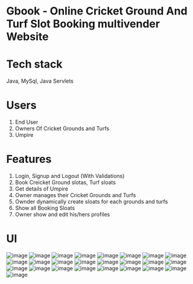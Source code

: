 # Gbook - Online Cricket Ground And Turf Slot Booking multivender Website

# Tech stack
Java, MySql, Java Servlets

# Users
1. End User
2. Owners Of Cricket Grounds and Turfs
3. Umpire

# Features
1. Login, Signup and Logout (With Validations)
2. Book Creicket Ground slotas, Turf sloats
3. Get details of Umpire
4. Owner manages their Cricket Grounds and Turfs
5. Ownder dynamically create sloats for each grounds and turfs
6. Show all Booking Sloats
7. Owner show and edit his/hers profiles

# UI 

![image](https://github.com/smitjogani/Ground-Booking/assets/100015904/1fe5be6a-a838-4ca9-ad94-9d27aaa2d7ea)
![image](https://github.com/smitjogani/Ground-Booking/assets/100015904/3c2f0145-17a5-4bf4-921e-295cff575b27)
![image](https://github.com/smitjogani/Ground-Booking/assets/100015904/a37c9bc3-5f8a-4d9f-baa3-34485c797238)
![image](https://github.com/smitjogani/Ground-Booking/assets/100015904/8358da0c-0c64-425d-b488-69fbea0d0828)
![image](https://github.com/smitjogani/Ground-Booking/assets/100015904/63623f6e-2927-4139-8331-66737e1eac1a)
![image](https://github.com/smitjogani/Ground-Booking/assets/100015904/c23c5de4-6e7a-419b-8fc6-147053773909)
![image](https://github.com/smitjogani/Ground-Booking/assets/100015904/9ee24313-6fb3-4a8e-9840-c81f0a54210c)
![image](https://github.com/smitjogani/Ground-Booking/assets/100015904/9c5e9f7d-72d7-45f1-9b45-1165a041c870)
![image](https://github.com/smitjogani/Ground-Booking/assets/100015904/bcb81a35-80b4-43cd-b94d-74ef8a48c9ea)
![image](https://github.com/smitjogani/Ground-Booking/assets/100015904/026c9f13-3d04-4ca0-9996-c9eb7c21b5e5)
![image](https://github.com/smitjogani/Ground-Booking/assets/100015904/f0b31410-0445-41f7-a4bc-b6b9d23731eb)
![image](https://github.com/smitjogani/Ground-Booking/assets/100015904/c544f106-6882-4639-8403-e00a3475e134)
![image](https://github.com/smitjogani/Ground-Booking/assets/100015904/02f2dd1f-7948-4a33-8b0d-3c2a137e1753)
![image](https://github.com/smitjogani/Ground-Booking/assets/100015904/347a93a5-f1ce-447b-879b-5e61d5849110)
![image](https://github.com/smitjogani/Ground-Booking/assets/100015904/28c35caf-8be2-4a87-a120-5989fba26a1c)
![image](https://github.com/smitjogani/Ground-Booking/assets/100015904/02ad0606-9ebe-4e32-8a85-5bd77f5e56e7)
![image](https://github.com/smitjogani/Ground-Booking/assets/100015904/e506a1ae-873c-4302-ad62-6474bbf3e5f3)
![image](https://github.com/smitjogani/Ground-Booking/assets/100015904/ec7eaee7-a1d7-4db3-a45a-0a8f2ec9205c)
![image](https://github.com/smitjogani/Ground-Booking/assets/100015904/617ef02f-95cb-4ba2-8e6d-572f40fa0bbd)
![image](https://github.com/smitjogani/Ground-Booking/assets/100015904/a484e5f3-1fb3-4125-89dd-13534d5ede80)
![image](https://github.com/smitjogani/Ground-Booking/assets/100015904/3894ecb9-4d53-4239-9b42-1879a303c19b)
![image](https://github.com/smitjogani/Ground-Booking/assets/100015904/a718f6de-06c2-462f-bba5-e4d0eebde050)
![image](https://github.com/smitjogani/Ground-Booking/assets/100015904/b3e3bfe9-6381-4b62-a1f4-377f1cd61a0b)
![image](https://github.com/smitjogani/Ground-Booking/assets/100015904/2e46dab7-90cc-4061-9727-19fe3931ae64)
![image](https://github.com/smitjogani/Ground-Booking/assets/100015904/ad8fe770-2f7f-4ea1-a200-056843e8ef55)
